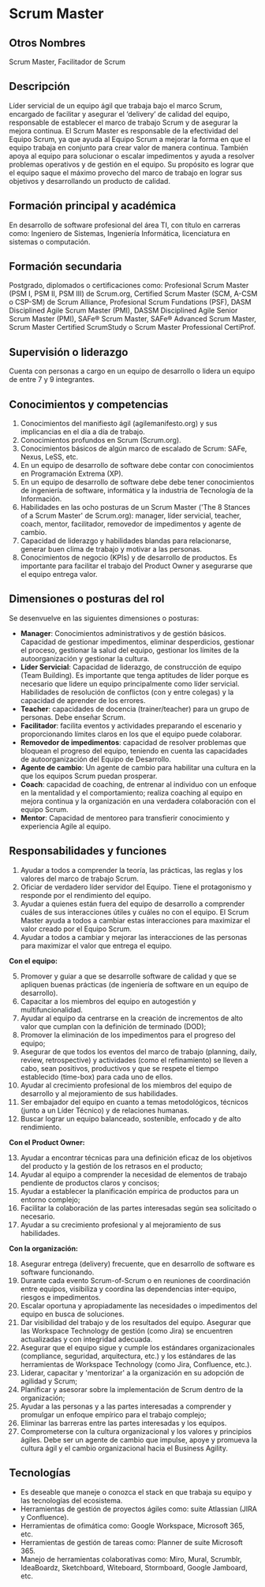 # Scrum Master

## Otros Nombres

Scrum Master, Facilitador de Scrum

## Descripción

Líder servicial de un equipo ágil que trabaja bajo el marco Scrum, encargado de facilitar y asegurar el ‘delivery’ de calidad del equipo, responsable de establecer el marco de trabajo Scrum y de asegurar la mejora continua. El Scrum Master es responsable de la efectividad del Equipo Scrum, ya que ayuda al Equipo Scrum a mejorar la forma en que el equipo trabaja en conjunto para crear valor de manera continua. También apoya al equipo para solucionar o escalar impedimentos y ayuda a resolver problemas operativos y de gestión en el equipo. Su propósito es lograr que el equipo saque el máximo provecho del marco de trabajo en lograr sus objetivos y desarrollando un producto de calidad. 

## Formación principal y académica

En desarrollo de software profesional del área TI, con título en carreras como: Ingeniero de Sistemas, Ingeniería Informática, licenciatura en sistemas o computación.

## Formación secundaria

Postgrado, diplomados o certificaciones como: Profesional Scrum Master (PSM I, PSM II, PSM III) de Scrum.org, Certified Scrum Master (SCM, A-CSM o CSP-SM) de Scrum Alliance, Profesional Scrum Fundations (PSF), DASM Disciplined Agile Scrum Master (PMI), DASSM Disciplined Agile Senior Scrum Master (PMI), SAFe® Scrum Master, SAFe® Advanced Scrum Master, Scrum Master Certified ScrumStudy o Scrum Master Professional CertiProf.

## Supervisión o liderazgo

Cuenta con personas a cargo en un equipo de desarrollo o lidera un equipo de entre 7 y 9 integrantes.

## Conocimientos y competencias

1.	Conocimientos del manifiesto ágil (agilemanifesto.org) y sus implicancias en el día a día de trabajo.
2.	Conocimientos profundos en Scrum (Scrum.org).
3.	Conocimientos básicos de algún marco de escalado de Scrum: SAFe, Nexus, LeSS, etc.
4.	En un equipo de desarrollo de software debe contar con conocimientos en Programación Extrema (XP). 
3.	En un equipo de desarrollo de software debe debe tener conocimientos de ingeniería de software, informática y la industria de Tecnología de la Información.
4.	Habilidades en las ocho posturas de un Scrum Master ('The 8 Stances of a Scrum Master' de Scrum.org): manager, líder servicial, teacher, coach, mentor, facilitador, removedor de impedimentos y agente de cambio.
5.	Capacidad de liderazgo y habilidades blandas para relacionarse, generar buen clima de trabajo y motivar a las personas.
6.	Conocimientos de negocio (KPIs) y de desarrollo de productos. Es importante para facilitar el trabajo del Product Owner y asegurarse que el equipo entrega valor.

## Dimensiones o posturas del rol
Se desenvuelve en las siguientes dimensiones o posturas:
-	**Manager**: Conocimientos administrativos y de gestión básicos. Capacidad de gestionar impedimentos, eliminar desperdicios, gestionar el proceso, gestionar la salud del equipo, gestionar los límites de la autoorganización y gestionar la cultura.
-	**Líder Servicial**: Capacidad de liderazgo, de construcción de equipo (Team Building). Es importante que tenga aptitudes de líder porque es necesario que lidere un equipo principalmente como líder servicial. Habilidades de resolución de conflictos (con y entre colegas) y la capacidad de aprender de los errores.
-	**Teacher**: capacidades de docencia (trainer/teacher) para un grupo de personas. Debe enseñar Scrum.
- **Facilitador**: facilita eventos y actividades preparando el escenario y proporcionando límites claros en los que el equipo puede colaborar.
- **Removedor de impedimentos**: capacidad de resolver problemas que bloquean el progreso del equipo, teniendo en cuenta las capacidades de autoorganización del Equipo de Desarrollo.
- **Agente de cambio**: Un agente de cambio para habilitar una cultura en la que los equipos Scrum puedan prosperar.
- **Coach**: capacidad de coaching, de entrenar al individuo con un enfoque en la mentalidad y el comportamiento; realiza coaching al equipo en mejora continua y la organización en una verdadera colaboración con el equipo Scrum.
- **Mentor**: Capacidad de mentoreo para transfierir conocimiento y experiencia Agile al equipo.

## Responsabilidades y funciones

1.	Ayudar a todos a comprender la teoría, las prácticas, las reglas y los valores del marco de trabajo Scrum.
2.	Oficiar de verdadero líder servidor del Equipo. Tiene el protagonismo y responde por el rendimiento del equipo.
3.	Ayudar a quienes están fuera del equipo de desarrollo a comprender cuáles de sus interacciones útiles y cuáles no con el equipo. El Scrum Master ayuda a todos a cambiar estas interacciones para maximizar el valor creado por el Equipo Scrum.
4.	Ayudar a todos a cambiar y mejorar las interacciones de las personas para maximizar el valor que entrega el equipo.

**Con el equipo:**

5.	Promover y guiar a que se desarrolle software de calidad y que se apliquen buenas prácticas (de ingeniería de software en un equipo de desarrollo).
6.	Capacitar a los miembros del equipo en autogestión y multifuncionalidad.
7.	Ayudar al equipo da centrarse en la creación de incrementos de alto valor que cumplan con la definición de terminado (DOD);
8.	Promover la eliminación de los impedimentos para el progreso del equipo;
9.	Asegurar de que todos los eventos del marco de trabajo (planning, daily, review, retrospective) y actividades (como el refinamiento) se lleven a cabo, sean positivos, productivos y que se respete el tiempo establecido (time-box) para cada uno de ellos.
10.	Ayudar al crecimiento profesional de los miembros del equipo de desarrollo y al mejoramiento de sus habilidades.
11.	Ser embajador del equipo en cuanto a temas metodológicos, técnicos (junto a un Líder Técnico) y de relaciones humanas.
12.	Buscar lograr un equipo balanceado, sostenible, enfocado y de alto rendimiento.

**Con el Product Owner:**

13.	Ayudar a encontrar técnicas para una definición eficaz de los objetivos del producto y la gestión de los retrasos en el producto;
14.	Ayudar al equipo a comprender la necesidad de elementos de trabajo pendiente de productos claros y concisos;
15.	Ayudar a establecer la planificación empírica de productos para un entorno complejo;
16.	Facilitar la colaboración de las partes interesadas según sea solicitado o necesario.
17.	Ayudar a su crecimiento profesional y al mejoramiento de sus habilidades.

**Con la organización:**

18.	Asegurar entrega (delivery) frecuente, que en desarrollo de software es software funcionando.
19.	Durante cada evento Scrum-of-Scrum o en reuniones de coordinación entre equipos, visibiliza y coordina las dependencias inter-equipo, riesgos e impedimentos.
20.	Escalar oportuna y apropiadamente las necesidades o impedimentos del equipo en busca de soluciones.
21.	Dar visibilidad del trabajo y de los resultados del equipo. Asegurar que las Workspace Technology de gestión (como Jira) se encuentren actualizadas y con integridad adecuada.
22.	Asegurar que el equipo sigue y cumple los estándares organizacionales (compliance, seguridad, arquitectura, etc.) y los estándares de las herramientas de Workspace Technology (como Jira, Confluence, etc.).
23.	Liderar, capacitar y 'mentorizar' a la organización en su adopción de agilidad y Scrum;
24.	Planificar y asesorar sobre la implementación de Scrum dentro de la organización;
25.	Ayudar a las personas y a las partes interesadas a comprender y promulgar un enfoque empírico para el trabajo complejo;
26.	Eliminar las barreras entre las partes interesadas y los equipos.
27.	Comprometerse con la cultura organizacional y los valores y principios ágiles. Debe ser un agente de cambio que impulse, apoye y promueva la cultura ágil y el cambio organizacional hacia el Business Agility.


## Tecnologías

- Es deseable que maneje o conozca el stack en que trabaja su equipo y las tecnologías del ecosistema.
- Herramientas de gestión de proyectos ágiles como: suite Atlassian (JIRA y Confluence).
- Herramientas de ofimática como: Google Workspace, Microsoft 365, etc.
- Herramientas de gestión de tareas como: Planner de suite Microsoft 365.
- Manejo de herramientas colaborativas como: Miro, Mural, Scrumblr, IdeaBoardz, Sketchboard, Witeboard, Stormboard, Google Jamboard, etc. 


